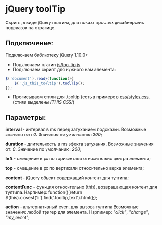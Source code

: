 # jQuery toolTip
Скрипт, в виде jQuery плагина, для показа простых дизайнерских подсказок на странице.

## Подключение:

Подключаем библиотеку jQuery 1.10.0+
 - Подключаем плагин [js/tool.tip.js](js/tool.tip.js)
 - Подключаем скрипт для нужного нам элемента:
```js
$('document').ready(function(){
    $('.js_this_tooltip').toolTip();
});
```
 - Прописываем стили для .tooltip (есть в примере в [css/styles.css](css/styles.css). (стили выделены /*THIS CSS*/)

## Параметры:

**interval** - интервал в ms перед затуханием подсказки. Возможные значения от: _0_. Значение по умолчанию: _200_;

**duration** - длительность в ms эфекта затухания. Возможные значения от: _0_. Значение по умолчанию: _200_;

**left** - смещение в px по горизонтали относительно центра элемента;

**top** - смещение в px по вертикали относительно верха элемента;

**content** - jQuery объект содержащий контент для тултипа;

**contentFunc** - функция относительно (this), возвращающая контент для тултипа. Нарпимер: function(){return $(this).closest('li').find('.tooltip_text').html();};

**action** - альтернативный event для вызова тултипа Возможные значения: любой тригер для элемента. Нарпимер: _"click"_, _"change"_, _"my_event"_;